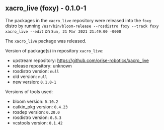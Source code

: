## xacro_live (foxy) - 0.1.0-1

The packages in the `xacro_live` repository were released into the `foxy` distro by running `/usr/bin/bloom-release --rosdistro foxy --track foxy xacro_live --edit` on `Sun, 21 Mar 2021 21:49:00 -0000`

The `xacro_live` package was released.

Version of package(s) in repository `xacro_live`:

- upstream repository: https://github.com/orise-robotics/xacro_live
- release repository: unknown
- rosdistro version: `null`
- old version: `null`
- new version: `0.1.0-1`

Versions of tools used:

- bloom version: `0.10.2`
- catkin_pkg version: `0.4.23`
- rosdep version: `0.20.0`
- rosdistro version: `0.8.3`
- vcstools version: `0.1.42`



